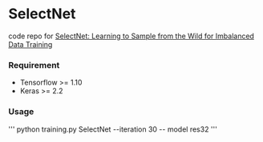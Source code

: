 # SelectNet
code repo for [SelectNet: Learning to Sample from the Wild for Imbalanced Data Training](https://arxiv.org/abs/1905.09872)

### Requirement
* Tensorflow >= 1.10
* Keras >= 2.2

### Usage

'''
python training.py SelectNet --iteration 30 -- model res32
'''

